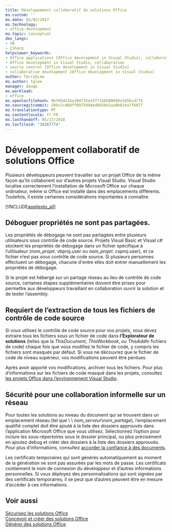 ```yaml
---
title: Développement collaboratif de solutions Office
ms.custom: ''
ms.date: 02/02/2017
ms.technology:
- office-development
ms.topic: conceptual
dev_langs:
- VB
- CSharp
helpviewer_keywords:
- Office applications [Office development in Visual Studio], collaborative development
- Office development in Visual Studio, collaboration
- source control [Office development in Visual Studio]
- collaborative development [Office development in Visual Studio]
author: TerryGLee
ms.author: tglee
manager: douge
ms.workload:
- office
ms.openlocfilehash: 9bf85dd1ba39df35e337f1b6b80099e3d5bcd774
ms.sourcegitcommit: 209c2c068ff0975994ed892b62aa9b834a7f6077
ms.translationtype: MT
ms.contentlocale: fr-FR
ms.lasthandoff: 05/17/2018
ms.locfileid: "34267774"
---
```

# <a name="collaborative-development-of-office-solutions"></a>Développement collaboratif de solutions Office
  Plusieurs développeurs peuvent travailler sur un projet Office de la même façon qu’ils collaborent sur d’autres projets Visual Studio. Visual Studio localise correctement l’installation de Microsoft Office sur chaque ordinateur, même si Office est installé dans des emplacements différents. Toutefois, il existe certaines considérations importantes à connaître.  
  
 [!INCLUDE[appliesto_all](../vsto/includes/appliesto-all-md.md)]  
  
## <a name="debug-properties-are-not-shared"></a>Déboguer propriétés ne sont pas partagées.  
 Les propriétés de débogage ne sont pas partagées entre plusieurs utilisateurs sous contrôle de code source. Projets Visual Basic et Visual c# stockent les propriétés de débogage dans un fichier spécifique à l’utilisateur (*nom_projet*. vbproj.user ou *nom_projet*. csproj.user), et ce fichier n’est pas sous contrôle de code source. Si plusieurs personnes effectuent un débogage, chacune d'entre elles doit entrer manuellement les propriétés de débogage.  
  
 Si le projet est hébergé sur un partage réseau au lieu de contrôle de code source, certaines étapes supplémentaires doivent être prises pour permettre aux développeurs travaillant en collaboration ouvrir la solution et de tester l’assembly.  
  
## <a name="source-control-requires-checking-out-all-files"></a>Requiert de l’extraction de tous les fichiers de contrôle de code source  
 Si vous utilisez le contrôle de code source pour vos projets, vous devez extraire tous les fichiers sous un fichier de code dans **l’Explorateur de solutions** (telles que la *ThisDocument*, *ThisWorkbook*, ou *ThisAddIn* fichiers de code) chaque fois que vous modifiez le fichier de code, y compris les fichiers sont masqués par défaut. Si vous ne découvrez que le fichier de code de niveau supérieur, vos modifications peuvent être perdues.  
  
 Après avoir apporté vos modifications, archiver tous les fichiers. Pour plus d’informations sur les fichiers de code masqué dans les projets, consultez [les projets Office dans l’environnement Visual Studio](../vsto/office-projects-in-the-visual-studio-environment.md).  
  
## <a name="security-for-informal-collaboration-on-a-network"></a>Sécurité pour une collaboration informelle sur un réseau  
 Pour toutes les solutions au niveau du document qui se trouvent dans un emplacement réseau (tel que \\ \\ *nom_serveur*\\*nom_partage*), l’emplacement qualifié complet doit être ajouté à la liste des dossiers approuvés dans l’application Microsoft Office que vous utilisez. Sélectionnez l’option pour inclure les sous-répertoires sous le dossier principal, ou plus précisément en ajoutez debug et créer des dossiers à la liste des dossiers approuvés. Pour plus d’informations, consultez [accorder la confiance à des documents](../vsto/granting-trust-to-documents.md).  
  
 Les certificats temporaires qui sont générés automatiquement au moment de la génération ne sont pas assurées par les mots de passe. Les certificats contiennent le nom de connexion du développeur et d’autres informations personnelles. Si vous déployez des personnalisations qui sont signées par des certificats temporaires, il se peut que d’autres peuvent être en mesure d’accéder à ces informations.  
  
## <a name="see-also"></a>Voir aussi  
 [Sécurisez les solutions Office](../vsto/securing-office-solutions.md)   
 [Concevoir et créer des solutions Office](../vsto/designing-and-creating-office-solutions.md)   
 [Générer des solutions Office](../vsto/building-office-solutions.md)  
  
  